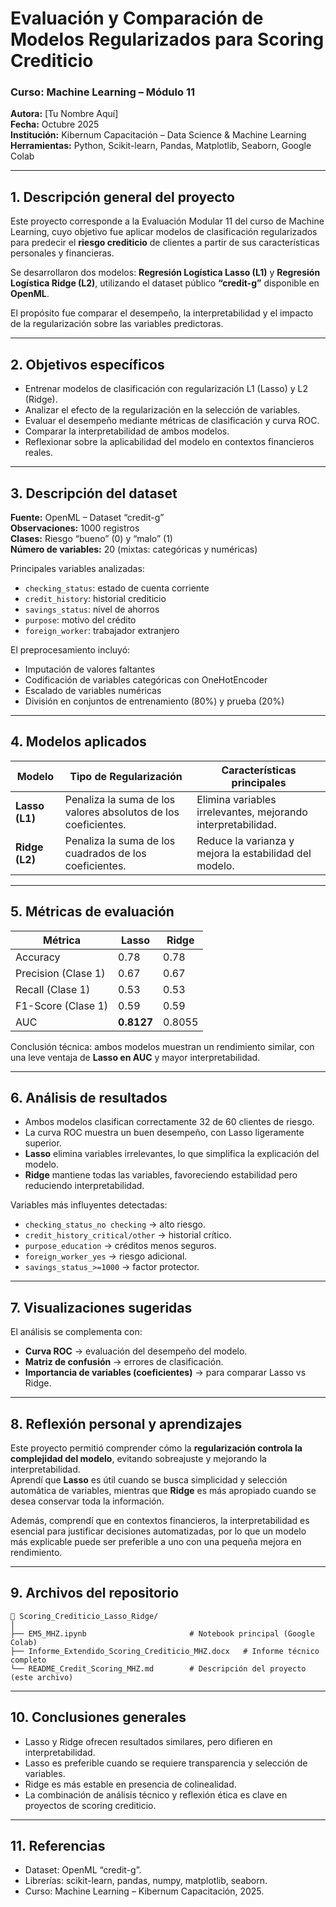 # Evaluación y Comparación de Modelos Regularizados para Scoring Crediticio

### Curso: Machine Learning – Módulo 11  
**Autora:** [Tu Nombre Aquí]  
**Fecha:** Octubre 2025  
**Institución:** Kibernum Capacitación – Data Science & Machine Learning  
**Herramientas:** Python, Scikit-learn, Pandas, Matplotlib, Seaborn, Google Colab  

---

## 1. Descripción general del proyecto

Este proyecto corresponde a la Evaluación Modular 11 del curso de Machine Learning, cuyo objetivo fue aplicar modelos de clasificación regularizados para predecir el **riesgo crediticio** de clientes a partir de sus características personales y financieras.  

Se desarrollaron dos modelos: **Regresión Logística Lasso (L1)** y **Regresión Logística Ridge (L2)**, utilizando el dataset público **“credit-g”** disponible en **OpenML**.  

El propósito fue comparar el desempeño, la interpretabilidad y el impacto de la regularización sobre las variables predictoras.  

---

## 2. Objetivos específicos

- Entrenar modelos de clasificación con regularización L1 (Lasso) y L2 (Ridge).  
- Analizar el efecto de la regularización en la selección de variables.  
- Evaluar el desempeño mediante métricas de clasificación y curva ROC.  
- Comparar la interpretabilidad de ambos modelos.  
- Reflexionar sobre la aplicabilidad del modelo en contextos financieros reales.  

---

## 3. Descripción del dataset

**Fuente:** OpenML – Dataset “credit-g”  
**Observaciones:** 1000 registros  
**Clases:** Riesgo “bueno” (0) y “malo” (1)  
**Número de variables:** 20 (mixtas: categóricas y numéricas)  

Principales variables analizadas:
- `checking_status`: estado de cuenta corriente  
- `credit_history`: historial crediticio  
- `savings_status`: nivel de ahorros  
- `purpose`: motivo del crédito  
- `foreign_worker`: trabajador extranjero  

El preprocesamiento incluyó:
- Imputación de valores faltantes  
- Codificación de variables categóricas con OneHotEncoder  
- Escalado de variables numéricas  
- División en conjuntos de entrenamiento (80%) y prueba (20%)  

---

## 4. Modelos aplicados

| Modelo | Tipo de Regularización | Características principales |
|--------|------------------------|-----------------------------|
| **Lasso (L1)** | Penaliza la suma de los valores absolutos de los coeficientes. | Elimina variables irrelevantes, mejorando interpretabilidad. |
| **Ridge (L2)** | Penaliza la suma de los cuadrados de los coeficientes. | Reduce la varianza y mejora la estabilidad del modelo. |

---

## 5. Métricas de evaluación

| Métrica | Lasso | Ridge |
|----------|--------|--------|
| Accuracy | 0.78 | 0.78 |
| Precision (Clase 1) | 0.67 | 0.67 |
| Recall (Clase 1) | 0.53 | 0.53 |
| F1-Score (Clase 1) | 0.59 | 0.59 |
| AUC | **0.8127** | 0.8055 |

Conclusión técnica: ambos modelos muestran un rendimiento similar, con una leve ventaja de **Lasso en AUC** y mayor interpretabilidad.

---

## 6. Análisis de resultados

- Ambos modelos clasifican correctamente 32 de 60 clientes de riesgo.  
- La curva ROC muestra un buen desempeño, con Lasso ligeramente superior.  
- **Lasso** elimina variables irrelevantes, lo que simplifica la explicación del modelo.  
- **Ridge** mantiene todas las variables, favoreciendo estabilidad pero reduciendo interpretabilidad.  

Variables más influyentes detectadas:
- `checking_status_no checking` → alto riesgo.  
- `credit_history_critical/other` → historial crítico.  
- `purpose_education` → créditos menos seguros.  
- `foreign_worker_yes` → riesgo adicional.  
- `savings_status_>=1000` → factor protector.  

---

## 7. Visualizaciones sugeridas

El análisis se complementa con:
- **Curva ROC** → evaluación del desempeño del modelo.  
- **Matriz de confusión** → errores de clasificación.  
- **Importancia de variables (coeficientes)** → para comparar Lasso vs Ridge.  

---

## 8. Reflexión personal y aprendizajes

Este proyecto permitió comprender cómo la **regularización controla la complejidad del modelo**, evitando sobreajuste y mejorando la interpretabilidad.  
Aprendí que **Lasso** es útil cuando se busca simplicidad y selección automática de variables, mientras que **Ridge** es más apropiado cuando se desea conservar toda la información.  

Además, comprendí que en contextos financieros, la interpretabilidad es esencial para justificar decisiones automatizadas, por lo que un modelo más explicable puede ser preferible a uno con una pequeña mejora en rendimiento.

---

## 9. Archivos del repositorio

```
📁 Scoring_Crediticio_Lasso_Ridge/
│
├── EM5_MHZ.ipynb                       # Notebook principal (Google Colab)
├── Informe_Extendido_Scoring_Crediticio_MHZ.docx   # Informe técnico completo
└── README_Credit_Scoring_MHZ.md        # Descripción del proyecto (este archivo)
```

---

## 10. Conclusiones generales

- Lasso y Ridge ofrecen resultados similares, pero difieren en interpretabilidad.  
- Lasso es preferible cuando se requiere transparencia y selección de variables.  
- Ridge es más estable en presencia de colinealidad.  
- La combinación de análisis técnico y reflexión ética es clave en proyectos de scoring crediticio.

---

## 11. Referencias

- Dataset: OpenML “credit-g”.  
- Librerías: scikit-learn, pandas, numpy, matplotlib, seaborn.  
- Curso: Machine Learning – Kibernum Capacitación, 2025.
